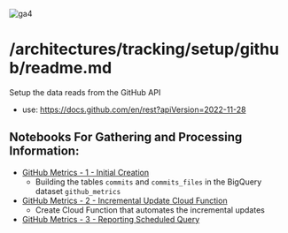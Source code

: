 ![ga4](https://www.google-analytics.com/collect?v=2&tid=G-6VDTYWLKX6&cid=1&en=page_view&sid=1&dl=statmike%2Fvertex-ai-mlops%2Farchitectures%2Ftracking%2Fsetup%2Fgithub&dt=readme.md)

# /architectures/tracking/setup/github/readme.md

Setup the data reads from the GitHub API
- use: https://docs.github.com/en/rest?apiVersion=2022-11-28

## Notebooks For Gathering and Processing Information:
- [GitHub Metrics - 1 - Initial Creation](./GitHub%20Metrics%20-%201%20-%20Initial%20Creation.ipynb)
    - Building the tables `commits` and `commits_files` in the BigQuery dataset `github_metrics`
- [GitHub Metrics - 2 - Incremental Update Cloud Function](./GitHub%20Metrics%20-%202%20-%20Incremental%20Update%20Cloud%20Function.ipynb)
    - Create Cloud Function that automates the incremental updates
- [GitHub Metrics - 3 - Reporting Scheduled Query](./GitHub%20Metrics%20-%203%20-%20Reporting%20Scheduled%20Query.ipynb)
